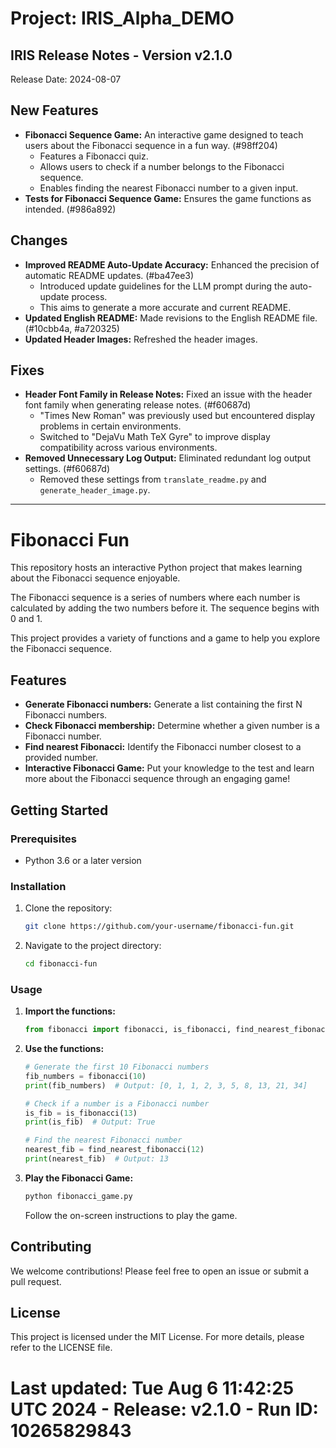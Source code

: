 # Project: IRIS_Alpha_DEMO

## IRIS Release Notes - Version v2.1.0

Release Date: 2024-08-07

## New Features

- **Fibonacci Sequence Game:** An interactive game designed to teach users about the Fibonacci sequence in a fun way. (#98ff204)
    - Features a Fibonacci quiz.
    - Allows users to check if a number belongs to the Fibonacci sequence.
    - Enables finding the nearest Fibonacci number to a given input. 
- **Tests for Fibonacci Sequence Game:** Ensures the game functions as intended. (#986a892)

## Changes

- **Improved README Auto-Update Accuracy:** Enhanced the precision of automatic README updates. (#ba47ee3)
    - Introduced update guidelines for the LLM prompt during the auto-update process.
    - This aims to generate a more accurate and current README.
- **Updated English README:** Made revisions to the English README file. (#10cbb4a, #a720325)
- **Updated Header Images:** Refreshed the header images.

## Fixes

- **Header Font Family in Release Notes:** Fixed an issue with the header font family when generating release notes. (#f60687d)
    - "Times New Roman" was previously used but encountered display problems in certain environments.
    - Switched to "DejaVu Math TeX Gyre" to improve display compatibility across various environments.
- **Removed Unnecessary Log Output:** Eliminated redundant log output settings. (#f60687d)
    - Removed these settings from `translate_readme.py` and `generate_header_image.py`.

---

# Fibonacci Fun

This repository hosts an interactive Python project that makes learning about the Fibonacci sequence enjoyable.

The Fibonacci sequence is a series of numbers where each number is calculated by adding the two numbers before it. The sequence begins with 0 and 1.

This project provides a variety of functions and a game to help you explore the Fibonacci sequence.

## Features

- **Generate Fibonacci numbers:** Generate a list containing the first N Fibonacci numbers.
- **Check Fibonacci membership:** Determine whether a given number is a Fibonacci number.
- **Find nearest Fibonacci:** Identify the Fibonacci number closest to a provided number.
- **Interactive Fibonacci Game:** Put your knowledge to the test and learn more about the Fibonacci sequence through an engaging game!

## Getting Started

### Prerequisites

- Python 3.6 or a later version

### Installation

1. Clone the repository:

   ```bash
   git clone https://github.com/your-username/fibonacci-fun.git
   ```

2. Navigate to the project directory:

   ```bash
   cd fibonacci-fun
   ```

### Usage

1. **Import the functions:**

   ```python
   from fibonacci import fibonacci, is_fibonacci, find_nearest_fibonacci
   ```

2. **Use the functions:**

   ```python
   # Generate the first 10 Fibonacci numbers
   fib_numbers = fibonacci(10) 
   print(fib_numbers)  # Output: [0, 1, 1, 2, 3, 5, 8, 13, 21, 34]

   # Check if a number is a Fibonacci number
   is_fib = is_fibonacci(13) 
   print(is_fib)  # Output: True

   # Find the nearest Fibonacci number
   nearest_fib = find_nearest_fibonacci(12)
   print(nearest_fib)  # Output: 13
   ```

3. **Play the Fibonacci Game:**

   ```bash
   python fibonacci_game.py
   ```

   Follow the on-screen instructions to play the game.

## Contributing

We welcome contributions! Please feel free to open an issue or submit a pull request.

## License

This project is licensed under the MIT License. For more details, please refer to the LICENSE file.

# Last updated: Tue Aug  6 11:42:25 UTC 2024 - Release: v2.1.0 - Run ID: 10265829843
<!-- Automated update -->